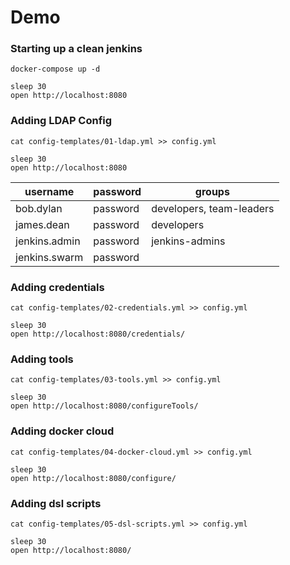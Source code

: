 # Demo

### Starting up a clean jenkins

```shell
docker-compose up -d

sleep 30
open http://localhost:8080
```

### Adding LDAP Config

```shell
cat config-templates/01-ldap.yml >> config.yml

sleep 30
open http://localhost:8080
```

|username|password|groups|
---|---|--|
|bob.dylan|password|developers, team-leaders
|james.dean|password|developers|
|jenkins.admin|password|jenkins-admins
|jenkins.swarm|password|

### Adding credentials
```shell
cat config-templates/02-credentials.yml >> config.yml

sleep 30
open http://localhost:8080/credentials/
```

### Adding tools
```shell
cat config-templates/03-tools.yml >> config.yml

sleep 30
open http://localhost:8080/configureTools/
```

### Adding docker cloud
```shell
cat config-templates/04-docker-cloud.yml >> config.yml

sleep 30
open http://localhost:8080/configure/
```

### Adding dsl scripts
```shell
cat config-templates/05-dsl-scripts.yml >> config.yml

sleep 30
open http://localhost:8080/
```

